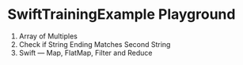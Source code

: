 # SwiftTrainingExample Playground
1. Array of Multiples 
2. Check if String Ending Matches Second String
3. Swift — Map, FlatMap, Filter and Reduce
